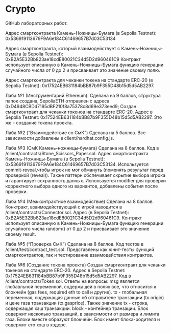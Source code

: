 # Crypto
GitHub лабораторных работ.

Адрес смартконтракта Камень-Ножницы-Бумага (в Sepolia Testnet): 0x536919113679F9A6e184C61469657B7d03C53134

Адрес смартконтракта, который взаимодействует с Камень-Ножницы-Бумага (в Sepolia Testnet): 0xB2A5E32Bb823ae18cdE80021C34d5D2d960461C9
Контракт использует описанную в Камень-Ножницы-Бумага функцию генерации случайного числа от 0 до 2 и присваивает это значение своему полю.

Адрес смартконтракта для чеканки токена на стандарте ERC-20 (в Sepolia Testnet): 0x17524EB631184bBB87b9F355D48b15d5d5AB2297.

Лаба №1 (Инструментарий Ethereum):
Сделана на 9 баллов, структура папок создана, SepoliaETH отправлен с адреса 0xD4948CBDd7195dBF210f8a75378c8d69e373eed9;
Создан смартконтракт для чеканки токенов на стандарте ERC-20. Адрес в Sepolia Testnet: 0x17524EB631184bBB87b9F355D48b15d5d5AB2297. Это же - создание токена проекта.

Лаба №2 (“Взаимодействие со СмК”)
Сделана на 5 баллов. Все зависимости добавлены в client/hardhat.config.js.

Лаба №3 (СмК Камень-ножницы-бумага)
Сделана на 8 баллов. Код в /client/contracts/Stone_Scissors_Paper.sol. Адрес смартконтракта Камень-Ножницы-Бумага (в Sepolia Testnet): 0x536919113679F9A6e184C61469657B7d03C53134.
Используется commit-reveal,чтобы игрок не мог обмануть (поменять результат перед проверкой (reveal)). Также паттерн обспечивает скрытие выбора игрока и гарантирует сохранность данных.
Используется modifier для проверки корректного выбора одного из вариантов, добавлены события после проверки.

Лаба №4 (Межконтрактное взаимодействие)
Сделана на 8 баллов. Конктракт, взаимодействующий с игрой находится в /client/contracts/Connector.sol. Адрес (в Sepolia Testnet): 0xB2A5E32Bb823ae18cdE80021C34d5D2d960461C9. Контракт использует описанную в Камень-Ножницы-Бумага функцию генерации случайного числа random() от 0 до 2 и присваивает это значение своему result.

Лаба №5 (“Проверка СмК”)
Сделана на 8 баллов. Код тестов в /client/test/contract_test.sol. Представлены как юнит-тесты функций смартконтрактов, так и тестирование взаимодействия контрактов.

Лаба №6 (Создание токена проекта)
Создан смартконтракт для чеканки токенов на стандарте ERC-20. Адрес в Sepolia Testnet: 0x17524EB631184bBB87b9F355D48b15d5d5AB2297. Код в /client/contracts/Token.sol.
Ответы на вопросы: 
msg является глобавльной переменной, содержащей в полях все, что относится к блокчейн (gas fees, required eth to call и другие).
tx - глобальная переменная, содержащая данные об отправителе транзакции (tx.origin) и цене газа транзакции (tx.gasprice). Также значение tx - строка, содержащая хэш транзакции.
block - контейнер транзации. Блок содержит несколько транзакций, в зависимости от размера и лимита газа. Блоки вместе образуют блокчейн. Блок имеет блока-родителя и содержит его хэш в хэдере.
